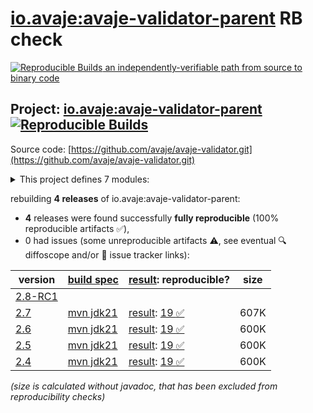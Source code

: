 [io.avaje:avaje-validator-parent](https://central.sonatype.com/artifact/io.avaje/avaje-validator-parent/versions) RB check
=======

[![Reproducible Builds](https://reproducible-builds.org/images/logos/rb.svg) an independently-verifiable path from source to binary code](https://reproducible-builds.org/)

## Project: [io.avaje:avaje-validator-parent](https://central.sonatype.com/artifact/io.avaje/avaje-validator-parent/versions) [![Reproducible Builds](https://img.shields.io/endpoint?url=https://raw.githubusercontent.com/jvm-repo-rebuild/reproducible-central/master/content/io/avaje/validator/badge.json)](https://github.com/jvm-repo-rebuild/reproducible-central/blob/master/content/io/avaje/validator/README.md)

Source code: [https://github.com/avaje/avaje-validator.git](https://github.com/avaje/avaje-validator.git)

<details><summary>This project defines 7 modules:</summary>

* [io.avaje:avaje-validator](https://central.sonatype.com/artifact/io.avaje/avaje-validator/overview)
* [io.avaje:avaje-validator-constraints](https://central.sonatype.com/artifact/io.avaje/avaje-validator-constraints/overview)
* [io.avaje:avaje-validator-generator](https://central.sonatype.com/artifact/io.avaje/avaje-validator-generator/overview)
* [io.avaje:avaje-validator-http-plugin](https://central.sonatype.com/artifact/io.avaje/avaje-validator-http-plugin/overview)
* [io.avaje:avaje-validator-inject-plugin](https://central.sonatype.com/artifact/io.avaje/avaje-validator-inject-plugin/overview)
* [io.avaje:avaje-validator-parent](https://central.sonatype.com/artifact/io.avaje/avaje-validator-parent/overview)
* [io.avaje:avaje-validator-spring-starter](https://central.sonatype.com/artifact/io.avaje/avaje-validator-spring-starter/overview)
</details>

rebuilding **4 releases** of io.avaje:avaje-validator-parent:
- **4** releases were found successfully **fully reproducible** (100% reproducible artifacts :white_check_mark:),
- 0 had issues (some unreproducible artifacts :warning:, see eventual :mag: diffoscope and/or :memo: issue tracker links):

| version | [build spec](/BUILDSPEC.md) | [result](https://reproducible-builds.org/docs/jvm/): reproducible? | size |
| -- | --------- | ------ | -- |
| [2.8-RC1](https://central.sonatype.com/artifact/io.avaje/avaje-validator-parent/2.8-RC1/pom) | | | |
| [2.7](https://central.sonatype.com/artifact/io.avaje/avaje-validator-parent/2.7/pom) | [mvn jdk21](avaje-validator-2.7.buildspec) | [result](avaje-validator-parent-2.7.buildinfo): [19 :white_check_mark: ](avaje-validator-parent-2.7.buildcompare) | 607K |
| [2.6](https://central.sonatype.com/artifact/io.avaje/avaje-validator-parent/2.6/pom) | [mvn jdk21](avaje-validator-2.6.buildspec) | [result](avaje-validator-parent-2.6.buildinfo): [19 :white_check_mark: ](avaje-validator-parent-2.6.buildcompare) | 600K |
| [2.5](https://central.sonatype.com/artifact/io.avaje/avaje-validator-parent/2.5/pom) | [mvn jdk21](avaje-validator-2.5.buildspec) | [result](avaje-validator-parent-2.5.buildinfo): [19 :white_check_mark: ](avaje-validator-parent-2.5.buildcompare) | 600K |
| [2.4](https://central.sonatype.com/artifact/io.avaje/avaje-validator-parent/2.4/pom) | [mvn jdk21](avaje-validator-2.4.buildspec) | [result](avaje-validator-parent-2.4.buildinfo): [19 :white_check_mark: ](avaje-validator-parent-2.4.buildcompare) | 600K |

<i>(size is calculated without javadoc, that has been excluded from reproducibility checks)</i>
